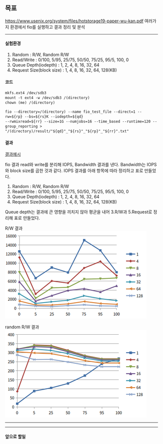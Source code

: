 ## 목표
https://www.usenix.org/system/files/hotstorage19-paper-wu-kan.pdf
여러가지 환경에서 fio를 실행하고 결과 정리 및 분석

***
#### 실험환경

1. Random : R/W, Random R/W
2. Read/Write : 0/100, 5/95, 25/75, 50/50, 75/25, 95/5, 100, 0
3. Queue Depth(iodepth) : 1, 2, 4, 8, 16, 32, 64
4. Request Size(block size) : 1, 4, 8, 16, 32, 64, 128(KB)

#### 코드

```
mkfs.ext4 /dev/sdb3
mount -t ext4 -w /dev/sdb3 /(directory)
chown (me) /(directory)
```
```
fio --directory=/(directory) --name fio_test_file --direct=1 --rw=${rp} --bs=${rs}K --iodepth=${qd}
--rwmixread=${rr} --size=1G --numjobs=16 --time_based --runtime=120 --group_reporting > 
"/(directory)/result/"${qd}"_"${rs}"_"${rp}"_"${rr}".txt"
```

#### 결과

[결과예시](https://github.com/AnneMeier/GraduatePaper/blob/master/result/fio0806/4_128_rw_50.txt)

fio 결과 read와 write를 분리해 IOPS, Bandwidth 결과를 낸다.
Bandwidth는 IOPS와 block size를 곱한 것과 같다.
IOPS 결과를 아래 항목에 따라 정리하고 표로 만들었다.

1. Random : R/W, Random R/W
2. Read/Write : 0/100, 5/95, 25/75, 50/50, 75/25, 95/5, 100, 0
3. Queue Depth(iodepth) : 1, 2, 4, 8, 16, 32, 64
4. Request Size(block size) : 1, 4, 8, 16, 32, 64, 128(KB)

Queue depth는 결과에 큰 영향을 끼치지 않아 평균을 내어 3.R/W과 5.Request로 정리해 표로 만들었다.

R/W 결과<br>
![ext4rw](/img/0805_1.png)

random R/W 결과<br>
![ext4rand](/img/0805_2.png)


***
***
#### 앞으로 할일

